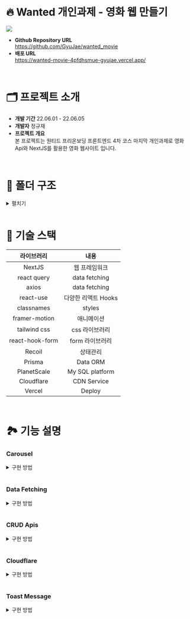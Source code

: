 # 🔥 Wanted 개인과제 - 영화 웹 만들기

<img src="https://user-images.githubusercontent.com/58322754/172019640-af4d7f5d-4460-43dc-b6d3-805163c1a1c1.png">

- **Github Repository URL** <br/> https://github.com/GyuJae/wanted_movie
- **배포 URL** <br/> https://wanted-movie-4pfdhsmue-gyujae.vercel.app/

<br/>

# 🗂 프로젝트 소개
- **개발 기간** 22.06.01 - 22.06.05
- **개발자** 정규재
- **프로젝트 개요** <br/>
본 프로젝트는 원티드 프리온보딩 프론트엔드 4차 코스 마지막 개인과제로 영화 Api와 NextJS를 활용한 영화 웹사이트 입니다.

<br/>

# 📁 폴더 구조
<details>
    <summary>펼치기</summary>

</details>

<br/>

# 🔨 기술 스택

|라이브러리|내용|
|:---:|:---:|
| NextJS | 웹 프레임워크| 
| react query | data fetching| 
| axios | data fetching| 
| react-use | 다양한 리액트 Hooks| 
| classnames | styles  |
| framer-motion | 애니메이션  |
| tailwind css | css 라이브러리  |
| react-hook-form | form 라이브러리  |
| Recoil | 상태관리 |
| Prisma | Data ORM |
| PlanetScale | My SQL platform |
| Cloudflare | CDN Service |
| Vercel | Deploy |

<br/>


# 🏞 기능 설명 


### Carousel

<details>
    <summary>구현 방법</summary>


Framer motion 라이브러리를 이용하여 drag를 사용해서 옆에서 영화들을 볼 수 있도록 하였습니다.
<br />
```tsx
<AnimatePresence exitBeforeEnter>
  <motion.div
    variants={opacityVariants}
    initial='initial'
    animate='animate'
    exit='exit'
    className={styles.wrapper}
    whileTap={{ cursor: 'grabbing' }}
  >
    <motion.div
      drag='x'
      dragElastic={0.01}
      dragConstraints={{ right: 0, left: -totalWidth }}
      className={styles.container}
    >
      {children}
    </motion.div>
  </motion.div>
</AnimatePresence>
```
</details>

<br />

### Data Fetching

<details>
    <summary>구현 방법</summary>

React query를 이용하여 data fetch 했으며 service 파일과 hooks파일로 따로 나누어 간편히 데이터를 불러 올수 있도록 하였습니다.

```ts
const services = new MoviesService()

export const useMovies = (category: MovieCategory) => {
  return useQuery<IMovieResult, Error>(['movies', category], () => services.getMovies(category))
}

export const useMovie = (id: string) => {
  return useQuery<IMovieDetail, Error>(['movie', id], () => services.getMovie(id))
}

export const useMovieRecommendations = (id: string) => {
  return useQuery<IMovieResult, Error>(['movie', id, 'recommendations'], () => services.getRecommendations(id))
}

export const useMovieCredits = (id: string) => {
  return useQuery<IMovieCredits, Error>(['movie', id, 'credits'], () => services.getCredits(id))
}

export const useMovieSimilar = (id: string) => {
  return useQuery<IMovieResult, Error>(['movie', id, 'similar'], () => services.getSimilar(id))
}

export const useMovieGenres = () => {
  return useQuery<IMovieGenres, Error>(['movie', 'genres'], () => services.getGenres())
}

export const useInfiniteMovies = (category: MovieCategory) => {
  return useInfiniteQuery<IMovieResult, Error>(
    ['movies', category],
    ({ pageParam = 1 }) => services.getPageMovies({ category, pageParam }),
    {
      getNextPageParam: (lastPage: IMovieResult) => {
        if (lastPage.page < lastPage.total_pages) return lastPage.page + 1
        return undefined
      },
      refetchOnWindowFocus: false,
      refetchOnMount: true,
      refetchOnReconnect: true,
      retry: 1,
    }
  )
}

export const useInfiniteSearchMovies = (query: string) => {
  return useInfiniteQuery<IMovieResult, Error>(
    ['movies', 'search', query],
    ({ pageParam = 1 }) => services.getSearch({ query, pageParam }),
    {
      getNextPageParam: (lastPage: IMovieResult) => {
        if (lastPage.page < lastPage.total_pages) return lastPage.page + 1
        return undefined
      },
      enabled: !!query,
      refetchOnWindowFocus: false,
      refetchOnMount: true,
      refetchOnReconnect: true,
      retry: 1,
    }
  )
}

export const useSearchKeyword = (query: string) => {
  return useQuery<ISearchKeywordResult, Error>(['search', 'keyword', query], () => services.getSearchKeyword(query), {
    enabled: !!query,
  })
}
```

</details>

<br/>

### CRUD Apis

<details>
    <summary>구현 방법</summary>

NextJs 웹 프레임 워크의 기능로 백엔드 CRUD Api를만들었습니다. 데이터는 PlanetScale에 저장했으며 data ORM으로 prisma를 사용하며 사진은 Cloudflare를 이용하여 올렸습니다. 구현한 기능으로는 로그인기능, avatar 사진 올리기, bookmark 저장하기, 최근 본 기록 저장하기, 영화 Comment 달기 등을 구현했습니다.

#### Prisma & PlanetScale
```prisma
// This is your Prisma schema file,
// learn more about it in the docs: https://pris.ly/d/prisma-schema

generator client {
  provider        = "prisma-client-js"
  previewFeatures = ["referentialIntegrity"]
}

datasource db {
  provider             = "mysql"
  url                  = env("DATABASE_URL")
  referentialIntegrity = "prisma"
}

model User {
  id         Int          @id @default(autoincrement())
  createdAt  DateTime     @default(now())
  updatedAt  DateTime     @updatedAt
  email      String       @unique
  username   String       @unique
  password   String
  avatar     String?
  Post       Post[]
  Bookmark   Bookmark[]
  RecentView RecentView[]
}

model Post {
  id         Int      @id @default(autoincrement())
  createdAt  DateTime @default(now())
  updatedAt  DateTime @updatedAt
  user       User     @relation(fields: [userId], references: [id], onDelete: Cascade)
  userId     Int
  text       String   @db.LongText
  mediaType  Media
  mediaId    Int
  posterPath String
  mediaTitle String
  vote       Float
}

model Bookmark {
  id          Int      @id @default(autoincrement())
  createdAt   DateTime @default(now())
  updatedAt   DateTime @updatedAt
  user        User     @relation(fields: [userId], references: [id], onDelete: Cascade)
  userId      Int
  mediaType   Media
  mediaId     Int
  posterPath  String
  title       String
  releaseDate String
  vote        Float

  @@unique([userId, mediaId])
}

model RecentView {
  id          Int      @id @default(autoincrement())
  createdAt   DateTime @default(now())
  updatedAt   DateTime @updatedAt
  user        User     @relation(fields: [userId], references: [id], onDelete: Cascade)
  userId      Int
  mediaType   Media
  mediaId     Int
  posterPath  String
  title       String
  releaseDate String
  vote        Float

  @@unique([userId, mediaId])
}

enum Media {
  movie
  tv
}

```

#### Apis

```ts
import prisma from '@libs/client'

import * as bcrypt from 'bcrypt'

import { NextApiRequest, NextApiResponse } from 'next'
import withHandler, { IResponse } from '@libs/withHandler'

async function handler(req: NextApiRequest, res: NextApiResponse<IResponse>) {
  try {
    const {
      body: { email, password, username },
    } = req
    const existEmail = await prisma.user.findUnique({
      where: {
        email,
      },
      select: {
        id: true,
      },
    })
    if (existEmail) {
      return res.json({
        ok: false,
        error: 'This email already exists.',
      })
    }
    const existUsername = await prisma.user.findUnique({
      where: {
        username,
      },
      select: {
        id: true,
      },
    })
    if (existUsername) {
      return res.json({
        ok: false,
        error: 'This username already exists.',
      })
    }

    const hashPassword = await bcrypt.hash(password, 10)
    await prisma.user.create({
      data: {
        email,
        username,
        password: hashPassword,
      },
    })
    return res.json({
      ok: true,
    })
  } catch (error) {
    return res.json({
      ok: false,
      error: error as string,
    })
  }
}

export default withHandler({ methods: ['POST'], handler, isPrivate: false })

```
</details>

<br/>

### Cloudflare

<details>
  <summary>구현 방법</summary>

<img src='https://user-images.githubusercontent.com/58322754/172020949-6b4330dd-3a72-4741-9d96-a68ed0ce90be.png' >

```tsx
const { mutate } = useMutation(['user', 'me', 'edit'], edit, {
    onSuccess: ({ ok, error }: IResponse) => {
      if (ok) {
        queryClient.refetchQueries(['user', 'me'])
        handleCloseEditForm()
      }
      if (!ok && error) setFormError(error)
    },
  })

const onSubmit: SubmitHandler<IForm> = async ({ username, avatarFile }) => {
  if (avatarFile && avatarFile.length > 0) {
    const { uploadURL } = await (await fetch('/api/files')).json()
    const form = new FormData()
    form.append('file', avatarFile[0], `${data?.user?.id}-avatar-${username}`)
    const {
      result: { id },
    } = await (
      await fetch(uploadURL, {
        method: 'POST',
        body: form,
      })
    ).json()
    mutate({ username, avatarId: id })
  } else {
    mutate({ username })
  }
}

useEffect(() => {
  if (data?.user?.username) setValue('username', data.user.username)
}, [data?.user?.username, setValue])

const [avatarPreview, setAvatarPreview] = useState<string | null>(
  data?.user?.avatar ? fileToUrl({ path: data.user.avatar, variant: 'avatar' }) : null
)
const avatar = watch('avatarFile')
useEffect(() => {
  if (avatar && avatar.length > 0) {
    const file = avatar[0]
    setAvatarPreview(URL.createObjectURL(file))
  }
}, [avatar])

```
</details>


<br/>

### Toast Message

<details>
    <summary>구현 방법</summary>

<img src='https://user-images.githubusercontent.com/58322754/172020508-e5ba8e2f-bdd3-48f6-b2bb-5d1cec436540.png'>

로그인이 되지 않은 상태에서 로그인이 필요한 기능을 사용시에 메세지가 나온다. frmaer motion를 애니메이션 효과를 주웠고, recoil를 이용하여 전역에서 사용할 수 있도록 하였다.
```tsx
<AnimatePresence>
      <motion.div
        ref={ref}
        variants={variants}
        initial='initial'
        animate='animate'
        exit='exit'
        transition={{
          type: 'tween',
        }}
        className={styles.wrapper}
      >
        <button type='button' onClick={handleCloseToastMessage} className={styles.xBtn}>
          <XIcon styleClassname={styles.xIcon} />
        </button>
        <ExclamationIcon styleClassName={styles.exclamationIcon} />
        <div className={styles.container}>
          <span className={styles.mainMessage}>Required login</span>
          <div className={styles.subMessage}>
            <span>go to the login screen?</span>
            <button type='button' onClick={handleOpenLoginForm} className={styles.yesBtn}>
              Yes
            </button>
          </div>
        </div>
      </motion.div>
    </AnimatePresence>

```
</details>

<br/>



